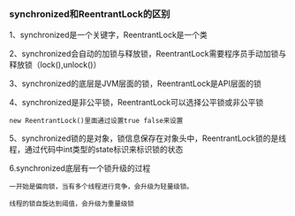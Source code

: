 ### synchronized和ReentrantLock的区别

1、synchronized是一个关键字，ReentrantLock是一个类

2、synchronized会自动的加锁与释放锁，ReentrantLock需要程序员手动加锁与释放锁（lock(),unlock()）

3、synchronized的底层是JVM层面的锁，ReentrantLock是API层面的锁

4、synchronized是非公平锁，ReentrantLock可以选择公平锁或非公平锁

    new ReentrantLock()里面通过设置true false来设置

5、synchronized锁的是对象，锁信息保存在对象头中，ReentrantLock锁的是线程，通过代码中int类型的state标识来标识锁的状态

6.synchronized底层有一个锁升级的过程

    一开始是偏向锁，当有多个线程进行竞争，会升级为轻量级锁。

    线程的锁自旋达到阈值，会升级为重量级锁
